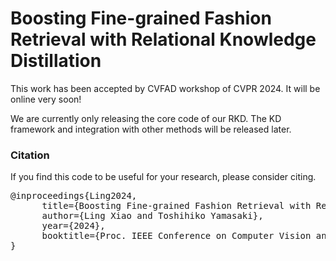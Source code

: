 # Boosting Fine-grained Fashion Retrieval with Relational Knowledge Distillation
This work has been accepted by CVFAD workshop of CVPR 2024. It will be online very soon!


We are currently only releasing the core code of our RKD. The KD framework and integration with other methods will be released later.



### Citation
If you find this code to be useful for your research, please consider citing.
<pre>
@inproceedings{Ling2024,
      title={Boosting Fine-grained Fashion Retrieval with Relational Knowledge Distillation}, 
      author={Ling Xiao and Toshihiko Yamasaki},
      year={2024},
      booktitle={Proc. IEEE Conference on Computer Vision and Pattern Recognition (CVPR)},
}</pre>






